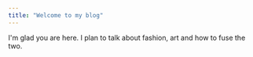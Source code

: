 ```yaml
---
title: "Welcome to my blog"
---
```


I'm glad you are here. I plan to talk about fashion, art and how to fuse the two.
